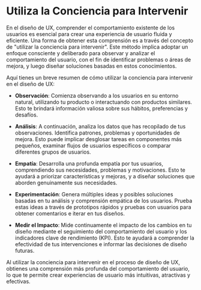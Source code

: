 # Utiliza la Conciencia para Intervenir

En el diseño de UX, comprender el comportamiento existente de los usuarios es esencial para crear una experiencia de usuario fluida y eficiente. Una forma de obtener esta comprensión es a través del concepto de "utilizar la conciencia para intervenir". Este método implica adoptar un enfoque consciente y deliberado para observar y analizar el comportamiento del usuario, con el fin de identificar problemas o áreas de mejora, y luego diseñar soluciones basadas en estos conocimientos.

Aquí tienes un breve resumen de cómo utilizar la conciencia para intervenir en el diseño de UX:

- **Observación**: Comienza observando a los usuarios en su entorno natural, utilizando tu producto o interactuando con productos similares. Esto te brindará información valiosa sobre sus hábitos, preferencias y desafíos.

- **Análisis**: A continuación, analiza los datos que has recopilado de tus observaciones. Identifica patrones, problemas y oportunidades de mejora. Esto puede implicar desglosar tareas en componentes más pequeños, examinar flujos de usuarios específicos o comparar diferentes grupos de usuarios.

- **Empatía**: Desarrolla una profunda empatía por tus usuarios, comprendiendo sus necesidades, problemas y motivaciones. Esto te ayudará a priorizar características y mejoras, y a diseñar soluciones que aborden genuinamente sus necesidades.

- **Experimentación**: Genera múltiples ideas y posibles soluciones basadas en tu análisis y comprensión empática de los usuarios. Prueba estas ideas a través de prototipos rápidos y pruebas con usuarios para obtener comentarios e iterar en tus diseños.

- **Medir el Impacto**: Mide continuamente el impacto de los cambios en tu diseño mediante el seguimiento del comportamiento del usuario y los indicadores clave de rendimiento (KPI). Esto te ayudará a comprender la efectividad de tus intervenciones e informar las decisiones de diseño futuras.

Al utilizar la conciencia para intervenir en el proceso de diseño de UX, obtienes una comprensión más profunda del comportamiento del usuario, lo que te permite crear experiencias de usuario más intuitivas, atractivas y efectivas.
